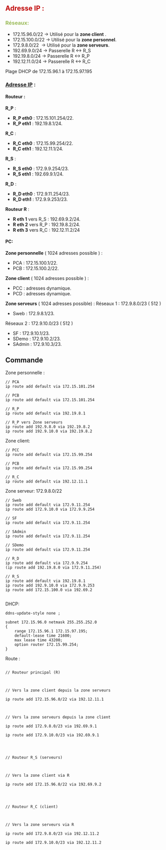 ## <font color="#c00000">Adresse IP :</font>

### <font color="#9bbb59">Réseaux: </font>
- 172.15.96.0/22 → Utilisé pour la **zone client** .
- 172.15.100.0/22 → Utilisé pour la **zone personnel**.
- 172.9.8.0/22  → Utilisé pour la **zone serveurs**.
- 192.69.9.0/24 → Passerelle R <-> R_S
- 192.19.8.0/24 → Passerelle R <-> R_P
- 192.12.11.0/24 → Passerelle R <-> R_C

Plage DHCP de 172.15.96.1 à 172.15.97.195

  
### <u>Adresse IP</u> : 
#### **Routeur** :
**R_P** :
- **R_P eth0** : 172.15.101.254/22.
- **R_P eth1** : 192.19.8.1/24.  

**R_C** :
- **R_C eth0** : 172.15.99.254/22.
- **R_C eth1** : 192.12.11.1/24.

**R_S** :
- **R_S eth0** : 172.9.9.254/23.
- **R_S eth1** : 192.69.9.1/24.

**R_D** :
- **R_D eth0** : 172.9.11.254/23.
- **R_D eth1** : 172.9.9.253/23.

**Routeur R** :
- **R eth 1** vers R_S : 192.69.9.2/24.
- **R eth 2** vers R_P : 192.19.8.2/24.
- **R eth 3** vers R_C : 192.12.11.2/24
#### **PC**:
**Zone personnelle** ( 1024 adresses possible ) :
- PCA : 172.15.100.1/22.
- PCB : 172.15.100.2/22.

**Zone client** ( 1024 adresses possible ) :
- PCC : adresses dynamique.
- PCD : adresses dynamique.
  
**Zone serveurs** ( 1024 adresses possible) : 
Réseaux 1 : 172.9.8.0/23 ( 512 )
- Sweb : 172.9.8.1/23.

Réseaux 2 : 172.9.10.0/23 ( 512 ) 
- SF : 172.9.10.1/23.
- SDemo : 172.9.10.2/23.
- SAdmin : 172.9.10.3/23.

## **Commande**

Zone personnelle : 

```
// PCA
ip route add default via 172.15.101.254

// PCB
ip route add default via 172.15.101.254

// R_P
ip route add default via 192.19.8.1

// R_P vers Zone serveurs
ip route add 192.9.8.0 via 192.19.8.2
ip route add 192.9.10.0 via 192.19.8.2

```

Zone client: 

```
// PCC
ip route add default via 172.15.99.254

// PCB
ip route add default via 172.15.99.254

// R_C
ip route add default via 192.12.11.1
```
  
Zone serveur: 172.9.8.0/22

```
// Sweb
ip route add default via 172.9.11.254
ip route add 172.9.10.0 via 172.9.9.254  
  
// SF
ip route add default via 172.9.11.254

// SAdmin
ip route add default via 172.9.11.254

// SDemo
ip route add default via 172.9.11.254

// R_D
ip route add default via 172.9.9.254
(ip route add 192.19.8.0 via 172.9.11.254)  

// R_S 
ip route add default via 192.19.8.1
ip route add 192.9.10.0 via 172.9.9.253
ip route add 172.15.100.0 via 192.69.2  
  
```


DHCP:

```
ddns-update-style none ;

subnet 172.15.96.0 netmask 255.255.252.0
{
	range 172.15.96.1 172.15.97.195;
	default-lease time 21600;
	max lease time 43200;
	option router 172.15.99.254;
}
```


Route : 

```

// Routeur principal (R)

  

// Vers la zone client depuis la zone serveurs

ip route add 172.15.96.0/22 via 192.12.11.1

  

// Vers la zone serveurs depuis la zone client

ip route add 172.9.8.0/23 via 192.69.9.1

ip route add 172.9.10.0/23 via 192.69.9.1

  
  

// Routeur R_S (serveurs)

  

// Vers la zone client via R

ip route add 172.15.96.0/22 via 192.69.9.2

  
  

// Routeur R_C (client)

  

// Vers la zone serveurs via R

ip route add 172.9.8.0/23 via 192.12.11.2

ip route add 172.9.10.0/23 via 192.12.11.2

```

  
